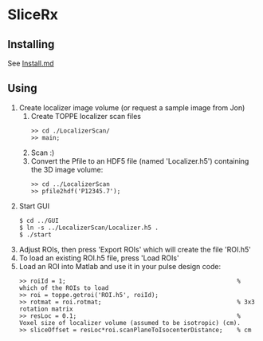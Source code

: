 # SliceRx

## Installing

See [Install.md](Install.md)


## Using

1. Create localizer image volume (or request a sample image from Jon)
	1. Create TOPPE localizer scan files
		```
		>> cd ./LocalizerScan/
		>> main;
		```
	1. Scan :)
	1. Convert the Pfile to an HDF5 file (named 'Localizer.h5') containing the 3D image volume:
		```
		>> cd ../LocalizerScan
		>> pfile2hdf('P12345.7');
		```
1. Start GUI
	```
	$ cd ../GUI
	$ ln -s ../LocalizerScan/Localizer.h5 .
	$ ./start
	```
1. Adjust ROIs, then press 'Export ROIs' which will create the file 'ROI.h5'
1. To load an existing ROI.h5 file, press 'Load ROIs'
1. Load an ROI into Matlab and use it in your pulse design code:
	```
	>> roiId = 1;                                                % which of the ROIs to load
	>> roi = toppe.getroi('ROI.h5', roiId);
	>> rotmat = roi.rotmat;                                      % 3x3 rotation matrix
	>> resLoc = 0.1;                                             % Voxel size of localizer volume (assumed to be isotropic) (cm).            
	>> sliceOffset = resLoc*roi.scanPlaneToIsocenterDistance;    % cm
	```

